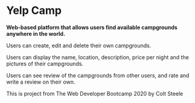 # Yelp Camp
**Web-based platform that allows users find available campgrounds anywhere in the world.**

Users can create, edit and delete their own campgrounds.

Users can display the name, location, description, price per night and the pictures of their campgrounds.

Users can see review of the campgrounds from other users, and rate and write a review on their own.

This is project from The Web Developer Bootcamp 2020 by Colt Steele 
